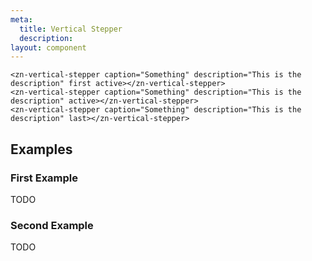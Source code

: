 ```yaml
---
meta:
  title: Vertical Stepper
  description:
layout: component
---
```


```html:preview
<zn-vertical-stepper caption="Something" description="This is the description" first active></zn-vertical-stepper>
<zn-vertical-stepper caption="Something" description="This is the description" active></zn-vertical-stepper>
<zn-vertical-stepper caption="Something" description="This is the description" last></zn-vertical-stepper>
```

## Examples

### First Example

TODO

### Second Example

TODO
